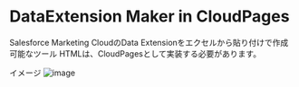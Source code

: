 # DataExtension Maker in CloudPages

Salesforce Marketing CloudのData Extensionをエクセルから貼り付けで作成可能なツール
HTMLは、CloudPagesとして実装する必要があります。

イメージ
![image](https://user-images.githubusercontent.com/43125997/237026832-5a18e250-75b1-4c3f-a486-3fb4039ae29b.png)
